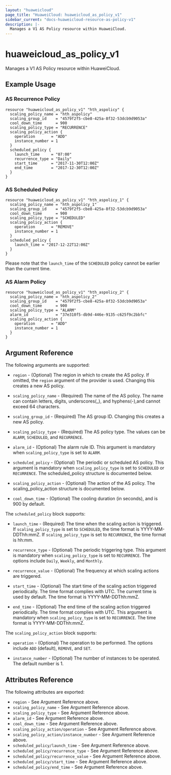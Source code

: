 ```yaml
---
layout: "huaweicloud"
page_title: "HuaweiCloud: huaweicloud_as_policy_v1"
sidebar_current: "docs-huaweicloud-resource-as-policy-v1"
description: |-
  Manages a V1 AS Policy resource within HuaweiCloud.
---
```


# huaweicloud\_as\_policy_v1

Manages a V1 AS Policy resource within HuaweiCloud.

## Example Usage

### AS Recurrence Policy

```hcl
resource "huaweicloud_as_policy_v1" "hth_aspolicy" {
  scaling_policy_name = "hth_aspolicy"
  scaling_group_id    = "4579f2f5-cbe8-425a-8f32-53dcb9d9053a"
  cool_down_time      = 900
  scaling_policy_type = "RECURRENCE"
  scaling_policy_action {
    operation       = "ADD"
    instance_number = 1
  }
  scheduled_policy {
    launch_time     = "07:00"
    recurrence_type = "Daily"
    start_time      = "2017-11-30T12:00Z"
    end_time        = "2017-12-30T12:00Z"
  }
}

```

### AS Scheduled Policy

```hcl
resource "huaweicloud_as_policy_v1" "hth_aspolicy_1" {
  scaling_policy_name = "hth_aspolicy_1"
  scaling_group_id    = "4579f2f5-cbe8-425a-8f32-53dcb9d9053a"
  cool_down_time      = 900
  scaling_policy_type = "SCHEDULED"
  scaling_policy_action {
    operation       = "REMOVE"
    instance_number = 1
  }
  scheduled_policy {
    launch_time = "2017-12-22T12:00Z"
  }
}

```

Please note that the `launch_time` of the `SCHEDULED` policy cannot be earlier than the current time.

### AS Alarm Policy

```hcl
resource "huaweicloud_as_policy_v1" "hth_aspolicy_2" {
  scaling_policy_name = "hth_aspolicy_2"
  scaling_group_id    = "4579f2f5-cbe8-425a-8f32-53dcb9d9053a"
  cool_down_time      = 900
  scaling_policy_type = "ALARM"
  alarm_id            = "37e310f5-db9d-446e-9135-c625f9c2bbfc"
  scaling_policy_action {
    operation       = "ADD"
    instance_number = 1
  }
}

```

## Argument Reference

The following arguments are supported:

* `region` - (Optional) The region in which to create the AS policy. If
    omitted, the `region` argument of the provider is used. Changing this
    creates a new AS policy.

* `scaling_policy_name` - (Required) The name of the AS policy. The name can contain letters,
    digits, underscores(_), and hyphens(-),and cannot exceed 64 characters.

* `scaling_group_id` - (Required) The AS group ID. Changing this creates a new AS policy.

* `scaling_policy_type` - (Required) The AS policy type. The values can be `ALARM`, `SCHEDULED`,
    and `RECURRENCE`.

* `alarm_id` - (Optional) The alarm rule ID. This argument is mandatory
    when `scaling_policy_type` is set to `ALARM`.

* `scheduled_policy` - (Optional) The periodic or scheduled AS policy. This argument is mandatory
    when `scaling_policy_type` is set to `SCHEDULED` or `RECURRENCE`. The scheduled_policy structure
    is documented below.

* `scaling_policy_action` - (Optional) The action of the AS policy. The scaling_policy_action
    structure is documented below.

* `cool_down_time` - (Optional) The cooling duration (in seconds), and is 900 by default.

The `scheduled_policy` block supports:

* `launch_time` - (Required) The time when the scaling action is triggered. If `scaling_policy_type`
    is set to `SCHEDULED`, the time format is YYYY-MM-DDThh:mmZ. If `scaling_policy_type` is set to
    `RECURRENCE`, the time format is hh:mm.

* `recurrence_type` - (Optional) The periodic triggering type. This argument is mandatory when
    `scaling_policy_type` is set to `RECURRENCE`. The options include `Daily`, `Weekly`, and `Monthly`.

* `recurrence_value` - (Optional) The frequency at which scaling actions are triggered.

* `start_time` - (Optional) The start time of the scaling action triggered periodically.
    The time format complies with UTC. The current time is used by default. The time
    format is YYYY-MM-DDThh:mmZ.

* `end_time` - (Optional) The end time of the scaling action triggered periodically.
    The time format complies with UTC. This argument is mandatory when `scaling_policy_type`
    is set to `RECURRENCE`. The time format is YYYY-MM-DDThh:mmZ.

The `scaling_policy_action` block supports:

* `operation` - (Optional) The operation to be performed. The options include `ADD` (default), `REMOVE`,
    and `SET`.

* `instance_number` - (Optional) The number of instances to be operated. The default number is 1.

## Attributes Reference

The following attributes are exported:

* `region` - See Argument Reference above.
* `scaling_policy_name` - See Argument Reference above.
* `scaling_policy_type` - See Argument Reference above.
* `alarm_id` - See Argument Reference above.
* `cool_down_time` - See Argument Reference above.
* `scaling_policy_action/operation` - See Argument Reference above.
* `scaling_policy_action/instance_number` - See Argument Reference above.
* `scheduled_policy/launch_time` - See Argument Reference above.
* `scheduled_policy/recurrence_type` - See Argument Reference above.
* `scheduled_policy/recurrence_value` - See Argument Reference above.
* `scheduled_policy/start_time` - See Argument Reference above.
* `scheduled_policy/end_time` - See Argument Reference above.
